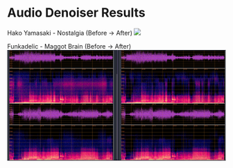 # Audio Denoiser Results

Hako Yamasaki - Nostalgia (Before -> After)
![](denoiser_results/hako.png)


Funkadelic - Maggot Brain (Before -> After)
![](denoiser_results/maggot.png)
